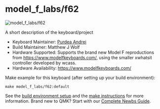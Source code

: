 # model_f_labs/f62

![model_f_labs/f62](https://imgbox.com/1hPUzXct)

A short description of the keyboard/project

* Keyboard Maintainer: [Purdea Andrei](https://github.com/purdeaandrei)
* Build Maintainer: Matthew J Wolf
* Hardware Supported: Supports the brand new Model F reproductions from https://www.modelfkeyboards.com/, using the smaller xwhatsit controller developed by wcass.
* Hardware Availability: https://www.modelfkeyboards.com/

Make example for this keyboard (after setting up your build environment):

    make model_f_labs/f62:default

See the [build environment setup](https://docs.qmk.fm/#/getting_started_build_tools) and the [make instructions](https://docs.qmk.fm/#/getting_started_make_guide) for more information. Brand new to QMK? Start with our [Complete Newbs Guide](https://docs.qmk.fm/#/newbs).

